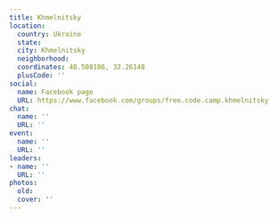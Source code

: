 ```yaml
---
title: Khmelnitsky
location:
  country: Ukraine
  state: 
  city: Khmelnitsky
  neighborhood: 
  coordinates: 48.508186, 32.26148
  plusCode: ''
social:
  name: Facebook page
  URL: https://www.facebook.com/groups/free.code.camp.khmelnitsky
chat:
  name: ''
  URL: ''
event:
  name: ''
  URL: ''
leaders:
- name: ''
  URL: ''
photos:
  old: 
  cover: ''
---
```

